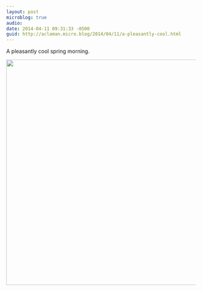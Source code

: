 ```yaml
---
layout: post
microblog: true
audio: 
date: 2014-04-11 09:31:33 -0500
guid: http://aclaman.micro.blog/2014/04/11/a-pleasantly-cool.html
---
```

A pleasantly cool spring morning.

<img src="http://micro.alexclaman.com/uploads/2018/b1d8322f4b.jpg" width="600" height="600" />
